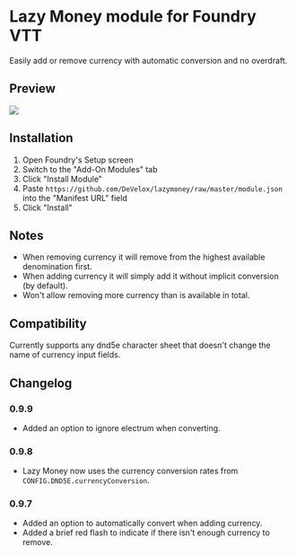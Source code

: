 # Lazy Money module for Foundry VTT
Easily add or remove currency with automatic conversion and no overdraft.
## Preview
![](https://i.imgur.com/IUml0iX.gif)
## Installation
1. Open Foundry's Setup screen
2. Switch to the "Add-On Modules" tab
3. Click "Install Module"
4. Paste `https://github.com/DeVelox/lazymoney/raw/master/module.json` into the "Manifest URL" field
5. Click "Install"
## Notes
- When removing currency it will remove from the highest available denomination first.
- When adding currency it will simply add it without implicit conversion (by default).
- Won't allow removing more currency than is available in total.
## Compatibility
Currently supports any dnd5e character sheet that doesn't change the name of currency input fields.
## Changelog
### 0.9.9
- Added an option to ignore electrum when converting.
### 0.9.8
- Lazy Money now uses the currency conversion rates from `CONFIG.DND5E.currencyConversion`.
### 0.9.7
- Added an option to automatically convert when adding currency.
- Added a brief red flash to indicate if there isn't enough currency to remove.